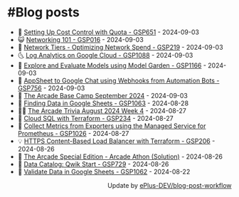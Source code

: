 # #Blog posts
<!-- BLOG-POST-LIST:START -->
- 🧰 [Setting Up Cost Control with Quota - GSP651](https://eplus.dev/setting-up-cost-control-with-quota-gsp651) - 2024-09-03
- 😺 [Networking 101 - GSP016](https://eplus.dev/networking-101-gsp016) - 2024-09-03
- 🗽 [Network Tiers - Optimizing Network Spend - GSP219](https://eplus.dev/network-tiers-optimizing-network-spend-gsp219) - 2024-09-03
- 🌜 [Log Analytics on Google Cloud - GSP1088](https://eplus.dev/log-analytics-on-google-cloud-gsp1088) - 2024-09-03
- 📝 [Explore and Evaluate Models using Model Garden - GSP1166](https://eplus.dev/explore-and-evaluate-models-using-model-garden-gsp1166) - 2024-09-03
- 🚀 [AppSheet to Google Chat using Webhooks from Automation Bots - GSP756](https://eplus.dev/appsheet-to-google-chat-using-webhooks-from-automation-bots-gsp756) - 2024-09-03
- 💼 [The Arcade Base Camp September 2024](https://eplus.dev/the-arcade-base-camp-september-2024) - 2024-09-03
- 🦣 [Finding Data in Google Sheets - GSP1063](https://eplus.dev/finding-data-in-google-sheets-gsp1063) - 2024-08-28
- 👨‍🏫 [The Arcade Trivia August 2024 Week 4](https://eplus.dev/the-arcade-trivia-august-2024-week-4) - 2024-08-27
- 🔭 [Cloud SQL with Terraform - GSP234](https://eplus.dev/cloud-sql-with-terraform-gsp234) - 2024-08-27
- 🤡 [Collect Metrics from Exporters using the Managed Service for Prometheus - GSP1026](https://eplus.dev/collect-metrics-from-exporters-using-the-managed-service-for-prometheus-gsp1026) - 2024-08-27
- 💡 [HTTPS Content-Based Load Balancer with Terraform - GSP206](https://eplus.dev/https-content-based-load-balancer-with-terraform-gsp206) - 2024-08-26
- 🦣 [The Arcade Special Edition - Arcade Athon &lpar;Solution&rpar;](https://eplus.dev/the-arcade-special-edition-arcade-athon-solution) - 2024-08-26
- 💪 [Data Catalog: Qwik Start - GSP729](https://eplus.dev/data-catalog-qwik-start-gsp729) - 2024-08-26
- 🤡 [Validate Data in Google Sheets - GSP1062](https://eplus.dev/validate-data-in-google-sheets-gsp1062) - 2024-08-22<!-- BLOG-POST-LIST:END -->
<div align="right">
  Update by <a target="_blank"
    href="https://github.com/ePlus-DEV/blog-post-workflow">ePlus-DEV/blog-post-workflow</a>
</div>
